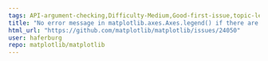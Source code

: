 ```yaml
---
tags: API-argument-checking,Difficulty-Medium,Good-first-issue,topic-legend
title: "No error message in matplotlib.axes.Axes.legend() if there are more labels than handles"
html_url: "https://github.com/matplotlib/matplotlib/issues/24050"
user: haferburg
repo: matplotlib/matplotlib
---
```



